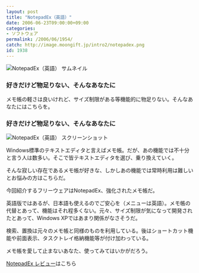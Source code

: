 ```yaml
---
layout: post
title: "NotepadEx（英語）"
date: 2006-06-23T09:00:00+09:00
categories:
- ソフトウェア
permalink: /2006/06/1954/
catch: http://image.moongift.jp/intro2/notepadex.png
id: 1938
---
```

 ![NotepadEx（英語） サムネイル](http://image.moongift.jp/intro2/notepadex.t.png "NotepadEx（英語） サムネイル")
  

### 好きだけど物足りない、そんなあなたに
  
メモ帳の軽さは良いけれど、サイズ制限がある等機能的に物足りない。そんなあなたにはこちらを。  
<!--more-->  

### 好きだけど物足りない、そんなあなたに
  

![NotepadEx（英語） スクリーンショット](http://image.moongift.jp/intro2/notepadex.png "NotepadEx（英語） スクリーンショット")

  

Windows標準のテキストエディタと言えばメモ帳。だが、あの機能では不十分と言う人は数多い。そこで皆テキストエディタを選び、乗り換えていく。

  

そんな寂しい存在であるメモ帳が好きな、しかしあの機能では常時利用は難しいとお悩みの方はこちらだ。

  

今回紹介するフリーウェアはNotepadEx、強化されたメモ帳だ。

  

英語版ではあるが、日本語も使えるのでご安心を（メニューは英語）。メモ帳の代替とあって、機能はそれ程多くない。元々、サイズ制限が気になって開発されたとあって、Windows XPではあまり関係がなさそうだ。

  

検索、置換は元々のメモ帳と同様のものを利用している。後はショートカット機能や前面表示、タスクトレイ格納機能等が付け加わっている。

  

メモ帳を愛して止まないあなた、使ってみてはいかがだろう。

  

[NotepadEx レビュー](http://fw.moongift.jp/review/i-1955.html)はこちら

